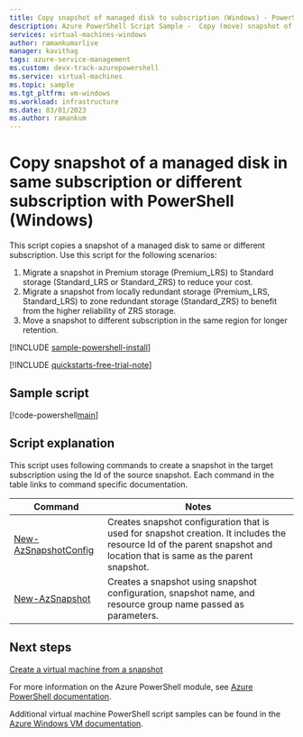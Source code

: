 ```yaml
---
title: Copy snapshot of managed disk to subscription (Windows) - PowerShell 
description: Azure PowerShell Script Sample -  Copy (move) snapshot of a managed disk to same or different subscription
services: virtual-machines-windows
author: ramankumarlive
manager: kavithag
tags: azure-service-management
ms.custom: devx-track-azurepowershell
ms.service: virtual-machines
ms.topic: sample
ms.tgt_pltfrm: vm-windows
ms.workload: infrastructure
ms.date: 03/01/2023
ms.author: ramankum
---
```


# Copy snapshot of a managed disk in same subscription or different subscription with PowerShell (Windows)

This script copies a snapshot of a managed disk to same or different subscription. Use this script for the following scenarios:

1. Migrate a snapshot in Premium storage (Premium_LRS) to Standard storage (Standard_LRS or Standard_ZRS) to reduce your cost.
1. Migrate a snapshot from locally redundant storage (Premium_LRS, Standard_LRS) to zone redundant storage (Standard_ZRS) to benefit from the higher reliability of ZRS storage.
1. Move a snapshot to different subscription in the same region for longer retention.

[!INCLUDE [sample-powershell-install](../../../includes/sample-powershell-install.md)]

[!INCLUDE [quickstarts-free-trial-note](../../../includes/quickstarts-free-trial-note.md)]

 

## Sample script

[!code-powershell[main](../../../powershell_scripts/virtual-machine/copy-snapshot-to-same-or-different-subscription/copy-snapshot-to-same-or-different-subscription.ps1 "Copy snapshot")]

## Script explanation

This script uses following commands to create a snapshot in the target subscription using the Id of the source snapshot. Each command in the table links to command specific documentation.

| Command | Notes |
|---|---|
| [New-AzSnapshotConfig](/powershell/module/az.compute/new-azsnapshotconfig) | Creates snapshot configuration that is used for snapshot creation. It includes the resource Id of the parent snapshot and location that is same as the parent snapshot.  |
| [New-AzSnapshot](/powershell/module/az.compute/new-azsnapshot) | Creates a snapshot using snapshot configuration, snapshot name, and resource group name passed as parameters. |

## Next steps

[Create a virtual machine from a snapshot](./virtual-machines-windows-powershell-sample-create-vm-from-snapshot.md?toc=%2fazure%2fvirtual-machines%2fwindows%2ftoc.json)

For more information on the Azure PowerShell module, see [Azure PowerShell documentation](/powershell/azure/).

Additional virtual machine PowerShell script samples can be found in the [Azure Windows VM documentation](../windows/powershell-samples.md?toc=%2fazure%2fvirtual-machines%2fwindows%2ftoc.json).
